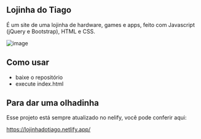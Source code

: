 Lojinha do Tiago
--------------------------

É um site de uma lojinha de hardware, games e apps, feito com Javascript (jQuery e Bootstrap), HTML e CSS.

![image](https://user-images.githubusercontent.com/70555750/198737117-7993d0d7-00bb-40f6-b92b-d72e179d41a0.png)


Como usar
-------------------------

- baixe o repositório  
- execute index.html

Para dar uma olhadinha
-------------------------

Esse projeto está sempre atualizado no nelify, você pode conferir aqui:

https://lojinhadotiago.netlify.app/
